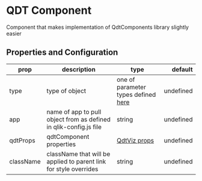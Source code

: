 # QDT Component

Component that makes implementation of QdtComponents library slightly easier

## Properties and Configuration

| prop      | description                                                       | type                                                                                                                                                                      |   default |
| --------- | ----------------------------------------------------------------- | ------------------------------------------------------------------------------------------------------------------------------------------------------------------------- | --------: |
| type      | type of object                                                    | one of parameter types defined [here](https://help.qlik.com/en-US/sense-developer/February2018/Subsystems/APIs/Content/CapabilityAPIs/VisualizationAPI/create-method.htm) | undefined |
| app       | name of app to pull object from as defined in qlik-config.js file | string                                                                                                                                                                    | undefined |
| qdtProps  | qdtComponent properties                                           | [QdtViz props](https://github.com/qlik-demo-team/qdt-components#qdtviz)                                                                                                   | undefined |
| className | className that will be applied to parent link for style overrides | string                                                                                                                                                                    | undefined |
